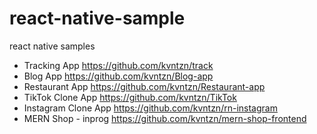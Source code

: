 # react-native-sample
react native samples

* Tracking App
https://github.com/kvntzn/track
* Blog App
https://github.com/kvntzn/Blog-app
* Restaurant App
https://github.com/kvntzn/Restaurant-app
* TikTok Clone App
https://github.com/kvntzn/TikTok
* Instagram Clone App
https://github.com/kvntzn/rn-instagram
* MERN Shop - inprog
https://github.com/kvntzn/mern-shop-frontend
